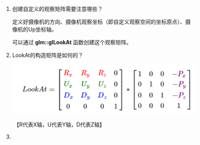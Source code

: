1. 创建自定义的观察矩阵需要注意哪些？

   定义好摄像机的方向、摄像机观察坐标（即自定义观察空间的坐标原点）、摄像机的Up坐标轴。

   可以通过 **glm::glLookAt** 函数创建这个观察矩阵。
   
2. LookAt的构造矩阵是如何的？

   ![LookAt构造矩阵](LookAt构造矩阵.png)
   
   ​                                                         【R代表X轴，U代表Y轴，D代表Z轴】
   
3. 

